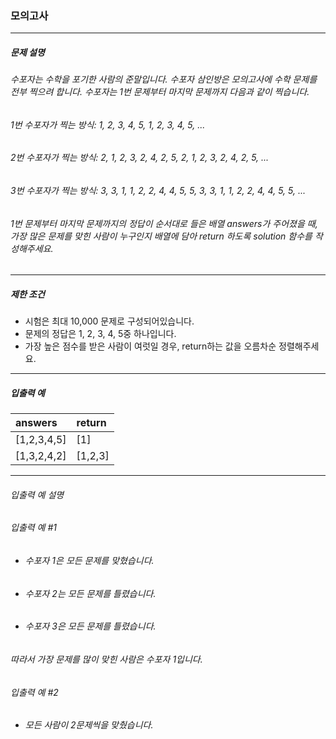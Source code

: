 ### 모의고사

***

##### 문제 설명
###### 수포자는 수학을 포기한 사람의 준말입니다. 수포자 삼인방은 모의고사에 수학 문제를 전부 찍으려 합니다. 수포자는 1번 문제부터 마지막 문제까지 다음과 같이 찍습니다.

###### 1번 수포자가 찍는 방식: 1, 2, 3, 4, 5, 1, 2, 3, 4, 5, ...
###### 2번 수포자가 찍는 방식: 2, 1, 2, 3, 2, 4, 2, 5, 2, 1, 2, 3, 2, 4, 2, 5, ...
###### 3번 수포자가 찍는 방식: 3, 3, 1, 1, 2, 2, 4, 4, 5, 5, 3, 3, 1, 1, 2, 2, 4, 4, 5, 5, ...

###### 1번 문제부터 마지막 문제까지의 정답이 순서대로 들은 배열 answers가 주어졌을 때, 가장 많은 문제를 맞힌 사람이 누구인지 배열에 담아 return 하도록 solution 함수를 작성해주세요.

***

##### 제한 조건
* 시험은 최대 10,000 문제로 구성되어있습니다.
* 문제의 정답은 1, 2, 3, 4, 5중 하나입니다.
* 가장 높은 점수를 받은 사람이 여럿일 경우, return하는 값을 오름차순 정렬해주세요.

***

##### 입출력 예
answers     |	return|
|:--        |:--
[1,2,3,4,5] |	[1]   |
[1,3,2,4,2]	|[1,2,3]|

***

###### 입출력 예 설명
###### 입출력 예 #1

* ###### 수포자 1은 모든 문제를 맞혔습니다.
* ###### 수포자 2는 모든 문제를 틀렸습니다.
* ###### 수포자 3은 모든 문제를 틀렸습니다.
###### 따라서 가장 문제를 많이 맞힌 사람은 수포자 1입니다.

###### 입출력 예 #2

* ###### 모든 사람이 2문제씩을 맞췄습니다.
